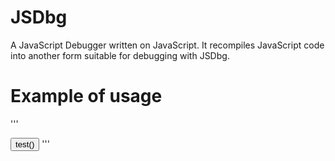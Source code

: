 # JSDbg
A JavaScript Debugger written on JavaScript. It recompiles JavaScript code into another form suitable for debugging with JSDbg.

# Example of usage

'''
<!doctype html>
<html>
<head>
	<title>JSDbg example</title>
	<script src="/acorn.js"></script>
	<script src="/jsdbg.js"></script>
	<script src="/jsdbg.ide.js"></script>
	<script>
	function test(event){
		if(event.target.nodeName == 'BUTTON')
			alert(event.targat.innerHTML); // "targat" - misprint. Debugger window will be opened.
	}
	</script>
</head>
<body>
	<button onclick="jsdbg(
		window.test /* func/method */,
		window /* this object (optional) */,
		event /* 1st argument (optional) */)">test()</button>
</body>
</html>
'''
